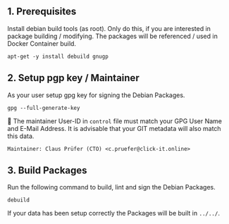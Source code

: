 ## 1. Prerequisites

Install debian build tools (as root). Only do this, if you are interested in package building / modifying. The packages will be referenced / used in Docker Container build.

```
apt-get -y install debuild gnugp
```

## 2. Setup pgp key / Maintainer

As your user setup gpg key for signing the Debian Packages.

```
gpg --full-generate-key
```

:memo: The maintainer User-ID in `control` file must match your GPG User Name and E-Mail Address. It is advisable that your GIT metadata will also match this data.

```
Maintainer: Claus Prüfer (CTO) <c.pruefer@click-it.online>
```

## 3. Build Packages

Run the following command to build, lint and sign the Debian Packages.

```
debuild
```

If your data has been setup correctly the Packages will be built in `../../`.

